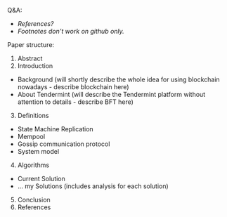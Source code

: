 
Q&A:
- *References?*
- *Footnotes don't work on github only.*

Paper structure:
1. Abstract
2. Introduction
* Background (will shortly describe the whole idea for using blockchain nowadays - describe blockchain here)
* About Tendermint (will describe the Tendermint platform without attention to details - describe BFT here)
3. Definitions
* State Machine Replication
* Mempool
* Gossip communication protocol
* System model
4. Algorithms
* Current Solution
* ... my Solutions (includes analysis for each solution)
5. Conclusion
6. References

